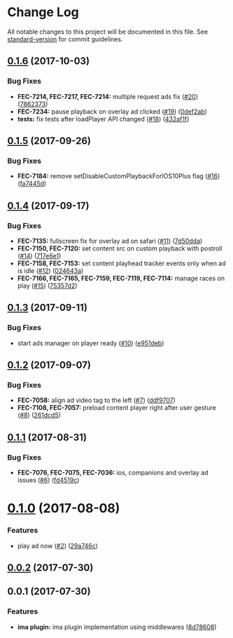 # Change Log

All notable changes to this project will be documented in this file. See [standard-version](https://github.com/conventional-changelog/standard-version) for commit guidelines.

<a name="0.1.6"></a>
## [0.1.6](https://github.com/kaltura/playkit-js-ima/compare/v0.1.5...v0.1.6) (2017-10-03)


### Bug Fixes

* **FEC-7214, FEC-7217, FEC-7214:** multiple request ads fix ([#20](https://github.com/kaltura/playkit-js-ima/issues/20)) ([7862373](https://github.com/kaltura/playkit-js-ima/commit/7862373))
* **FEC-7234:** pause playback on overlay ad clicked ([#19](https://github.com/kaltura/playkit-js-ima/issues/19)) ([0def2ab](https://github.com/kaltura/playkit-js-ima/commit/0def2ab))
* **tests:** fix tests after loadPlayer API changed ([#18](https://github.com/kaltura/playkit-js-ima/issues/18)) ([432af1f](https://github.com/kaltura/playkit-js-ima/commit/432af1f))



<a name="0.1.5"></a>
## [0.1.5](https://github.com/kaltura/playkit-js-ima/compare/v0.1.4...v0.1.5) (2017-09-26)


### Bug Fixes

* **FEC-7184:** remove setDisableCustomPlaybackForIOS10Plus flag ([#16](https://github.com/kaltura/playkit-js-ima/issues/16)) ([fa7445d](https://github.com/kaltura/playkit-js-ima/commit/fa7445d))



<a name="0.1.4"></a>
## [0.1.4](https://github.com/kaltura/playkit-js-ima/compare/v0.1.3...v0.1.4) (2017-09-17)


### Bug Fixes

* **FEC-7135:**  fullscreen fix for overlay ad on safari ([#11](https://github.com/kaltura/playkit-js-ima/issues/11)) ([7d50dda](https://github.com/kaltura/playkit-js-ima/commit/7d50dda))
* **FEC-7150, FEC-7120:** set content src on custom playback with postroll ([#14](https://github.com/kaltura/playkit-js-ima/issues/14)) ([717e6e1](https://github.com/kaltura/playkit-js-ima/commit/717e6e1))
* **FEC-7158, FEC-7153:** set content playhead tracker events only when ad is idle ([#12](https://github.com/kaltura/playkit-js-ima/issues/12)) ([024643a](https://github.com/kaltura/playkit-js-ima/commit/024643a))
* **FEC-7166, FEC-7165, FEC-7159, FEC-7119, FEC-7114:** manage races on play ([#15](https://github.com/kaltura/playkit-js-ima/issues/15)) ([75357d2](https://github.com/kaltura/playkit-js-ima/commit/75357d2))



<a name="0.1.3"></a>
## [0.1.3](https://github.com/kaltura/playkit-js-ima/compare/v0.1.2...v0.1.3) (2017-09-11)


### Bug Fixes

* start ads manager on player ready ([#10](https://github.com/kaltura/playkit-js-ima/issues/10)) ([e951deb](https://github.com/kaltura/playkit-js-ima/commit/e951deb))



<a name="0.1.2"></a>
## [0.1.2](https://github.com/kaltura/playkit-js-ima/compare/v0.1.0...v0.1.2) (2017-09-07)


### Bug Fixes

* **FEC-7058:** align ad video tag to the left ([#7](https://github.com/kaltura/playkit-js-ima/issues/7)) ([ddf9707](https://github.com/kaltura/playkit-js-ima/commit/ddf9707))
* **FEC-7108, FEC-7057:** preload content player right after user gesture ([#8](https://github.com/kaltura/playkit-js-ima/issues/8)) ([261dcd5](https://github.com/kaltura/playkit-js-ima/commit/261dcd5))



<a name="0.1.1"></a>
## [0.1.1](https://github.com/kaltura/playkit-js-ima/compare/v0.1.0...v0.1.1) (2017-08-31)


### Bug Fixes

* **FEC-7076, FEC-7075, FEC-7036:** ios, companions and overlay ad issues ([#6](https://github.com/kaltura/playkit-js-ima/issues/6)) ([fd4519c](https://github.com/kaltura/playkit-js-ima/commit/fd4519c))



<a name="0.1.0"></a>
# [0.1.0](https://github.com/kaltura/playkit-js-ima/compare/v0.0.2...v0.1.0) (2017-08-08)


### Features

* play ad now  ([#2](https://github.com/kaltura/playkit-js-ima/issues/2)) ([29a746c](https://github.com/kaltura/playkit-js-ima/commit/29a746c))



<a name="0.0.2"></a>
## [0.0.2](https://github.com/kaltura/playkit-js-ima/compare/v0.0.1...v0.0.2) (2017-07-30)



<a name="0.0.1"></a>
## 0.0.1 (2017-07-30)


### Features

* **ima plugin:** ima plugin implementation using middlewares ([8d78608](https://github.com/kaltura/playkit-js-ima/commit/8d78608))
